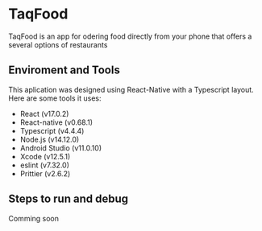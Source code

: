 # TaqFood
TaqFood is an app for odering food directly from your phone that offers a several options of restaurants
## Enviroment and Tools
This aplication was designed using React-Native with a Typescript layout. Here are some tools it uses:
- React (v17.0.2)
- React-native (v0.68.1)
- Typescript (v4.4.4)
- Node.js (v14.12.0)
- Android Studio (v11.0.10)
- Xcode (v12.5.1)
- eslint (v7.32.0)
- Prittier (v2.6.2)

## Steps to run and debug
Comming soon